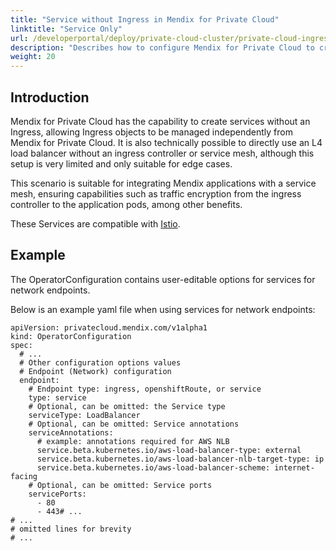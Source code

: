 ```yaml
---
title: "Service without Ingress in Mendix for Private Cloud"
linktitle: "Service Only"
url: /developerportal/deploy/private-cloud-cluster/private-cloud-ingress-settings/services-only/
description: "Describes how to configure Mendix for Private Cloud to create services without an Ingress."
weight: 20
---
```


## Introduction

Mendix for Private Cloud has the capability to create services without an Ingress, allowing Ingress objects to be managed independently from Mendix for Private Cloud. It is also technically possible to directly use an L4 load balancer without an ingress controller or service mesh, although this setup is very limited and only suitable for edge cases.

This scenario is suitable for integrating Mendix applications with a service mesh, ensuring capabilities such as traffic encryption from the ingress controller to the application pods, among other benefits.

These Services are compatible with [Istio](https://istio.io/).

## Example

The OperatorConfiguration contains user-editable options for services for network endpoints.

Below is an example yaml file when using services for network endpoints:

```text
apiVersion: privatecloud.mendix.com/v1alpha1
kind: OperatorConfiguration
spec:
  # ...
  # Other configuration options values
  # Endpoint (Network) configuration
  endpoint:
    # Endpoint type: ingress, openshiftRoute, or service
    type: service
    # Optional, can be omitted: the Service type
    serviceType: LoadBalancer
    # Optional, can be omitted: Service annotations
    serviceAnnotations:
      # example: annotations required for AWS NLB
      service.beta.kubernetes.io/aws-load-balancer-type: external
      service.beta.kubernetes.io/aws-load-balancer-nlb-target-type: ip
      service.beta.kubernetes.io/aws-load-balancer-scheme: internet-facing
    # Optional, can be omitted: Service ports
    servicePorts:
      - 80
      - 443# ...
# ...      
# omitted lines for brevity
# ... 
```
